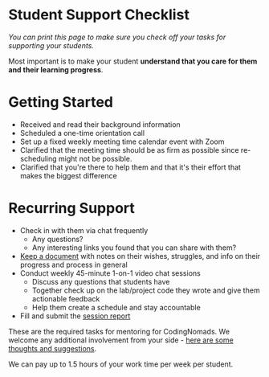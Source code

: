 # Student Support Checklist

_You can print this page to make sure you check off your tasks for supporting your students._

Most important is to make your student **understand that you care for them and their learning progress**.

# Getting Started

*   Received and read their background information
*   Scheduled a one-time orientation call
*   Set up a fixed weekly meeting time calendar event with Zoom
*   Clarified that the meeting time should be as firm as possible since re-scheduling might not be possible.
*   Clarified that you're there to help them and that it's their effort that makes the biggest difference

# Recurring Support

*   Check in with them via chat frequently
    *   Any questions?
    *   Any interesting links you found that you can share with them?
*   [Keep a document](13_student_notes.md) with notes on their wishes, struggles, and info on their progress and process in general
*   Conduct weekly 45-minute 1-on-1 video chat sessions
    *   Discuss any questions that students have
    *   Together check up on the lab/project code they wrote and give them actionable feedback
    *   Help them create a schedule and stay accountable
*   Fill and submit the [session report](https://docs.google.com/forms/d/e/1FAIpQLSfcYcVSnGAIhEB4wNr4tURIqQ_6lRa0xo7ARpWeDuhFq9a7bA/viewform)

These are the required tasks for mentoring for CodingNomads. We welcome any additional involvement from your side - [here are some thoughts and suggestions](04_how_to_mentor.md).

We can pay up to 1.5 hours of your work time per week per student.
